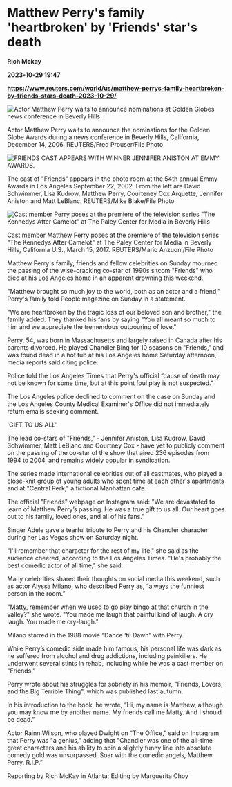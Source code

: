 # Matthew Perry's family 'heartbroken' by 'Friends' star's death
**Rich Mckay**

**2023-10-29 19:47**

**https://www.reuters.com/world/us/matthew-perrys-family-heartbroken-by-friends-stars-death-2023-10-29/**

![Actor Matthew Perry waits to announce nominations at Golden Globes news conference in Beverly Hills](https://www.reuters.com/resizer/_pDdyEaE0ffNQuX6gTTgCLJRxCU=/1920x0/filters:quality(80)/cloudfront-us-east-2.images.arcpublishing.com/reuters/5KFHWKVE7ZKLPCAF5R4TAWUNBQ.jpg)

Actor Matthew Perry waits to announce the nominations for the Golden Globe Awards during a news conference in Beverly Hills, California, December 14, 2006. REUTERS/Fred Prouser/File Photo

![FRIENDS CAST APPEARS WITH WINNER JENNIFER ANISTON AT EMMY AWARDS.](https://www.reuters.com/resizer/-AJtdv1vpzJ_F6yMjUNLdU-9yZw=/1920x0/filters:quality(80)/cloudfront-us-east-2.images.arcpublishing.com/reuters/77EUGDKFGVLMZF4RAA3BEVH2EA.jpg)

The cast of "Friends" appears in the photo room at the 54th annual Emmy Awards in Los Angeles September 22, 2002. From the left are David Schwimmer, Lisa Kudrow, Matthew Perry, Courteney Cox Arquette, Jennifer Aniston and Matt LeBlanc. REUTERS/Mike Blake/File Photo

![Cast member Perry poses at the premiere of the television series "The Kennedys After Camelot" at The Paley Center for Media in Beverly Hills](https://www.reuters.com/resizer/WrlS2QStGWLmXA_C2CHIF02poEY=/1920x0/filters:quality(80)/cloudfront-us-east-2.images.arcpublishing.com/reuters/HFOQJQURXBOVTILKAZL5KKU2OE.jpg)

Cast member Matthew Perry poses at the premiere of the television series "The Kennedys After Camelot" at The Paley Center for Media in Beverly Hills, California U.S., March 15, 2017. REUTERS/Mario Anzuoni/File Photo

Matthew Perry's family, friends and fellow celebrities on Sunday mourned the passing of the wise-cracking co-star of 1990s sitcom "Friends" who died at his Los Angeles home in an apparent drowning this weekend.

"Matthew brought so much joy to the world, both as an actor and a friend," Perry's family told People magazine on Sunday in a statement.

"We are heartbroken by the tragic loss of our beloved son and brother," the family added. They thanked his fans by saying "You all meant so much to him and we appreciate the tremendous outpouring of love."

Perry, 54, was born in Massachusetts and largely raised in Canada after his parents divorced. He played Chandler Bing for 10 seasons on "Friends," and was found dead in a hot tub at his Los Angeles home Saturday afternoon, media reports said citing police.

Police told the Los Angeles Times that Perry's official “cause of death may not be known for some time, but at this point foul play is not suspected.”

The Los Angeles police declined to comment on the case on Sunday and the Los Angeles County Medical Examiner's Office did not immediately return emails seeking comment.

'GIFT TO US ALL'

The lead co-stars of "Friends," - Jennifer Aniston, Lisa Kudrow, David Schwimmer, Matt LeBlanc and Courtney Cox - have yet to publicly comment on the passing of the co-star of the show that aired 236 episodes from 1994 to 2004, and remains widely popular in syndication.

The series made international celebrities out of all castmates, who played a close-knit group of young adults who spent time at each other's apartments and at "Central Perk," a fictional Manhattan cafe.

The official "Friends" webpage on Instagram said: "We are devastated to learn of Matthew Perry’s passing. He was a true gift to us all. Our heart goes out to his family, loved ones, and all of his fans."

Singer Adele gave a tearful tribute to Perry and his Chandler character during her Las Vegas show on Saturday night.

"I'll remember that character for the rest of my life," she said as the audience cheered, according to the Los Angeles Times. "He's probably the best comedic actor of all time," she said.

Many celebrities shared their thoughts on social media this weekend, such as actor Alyssa Milano, who described Perry as, “always the funniest person in the room.”

"Matty, remember when we used to go play bingo at that church in the valley?" she wrote. "You made me laugh that painful kind of laugh. A cry laugh. You made me cry-laugh."

Milano starred in the 1988 movie “Dance ‘til Dawn” with Perry.

While Perry’s comedic side made him famous, his personal life was dark as he suffered from alcohol and drug addictions, including painkillers. He underwent several stints in rehab, including while he was a cast member on "Friends."

Perry wrote about his struggles for sobriety in his memoir, "Friends, Lovers, and the Big Terrible Thing", which was published last autumn.

In his introduction to the book, he wrote, “Hi, my name is Matthew, although you may know me by another name. My friends call me Matty. And I should be dead.”

Actor Rainn Wilson, who played Dwight on “The Office,” said on Instagram that Perry was "a genius," adding that "Chandler was one of the all-time great characters and his ability to spin a slightly funny line into absolute comedy gold was unsurpassed. Soar with the comedic angels, Matthew Perry. R.I.P.”

Reporting by Rich McKay in Atlanta; Editing by Marguerita Choy